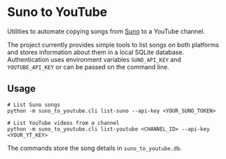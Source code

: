 # Suno to YouTube

Utilities to automate copying songs from [Suno](https://suno.ai/) to a YouTube channel.

The project currently provides simple tools to list songs on both platforms and
stores information about them in a local SQLite database. Authentication uses
environment variables `SUNO_API_KEY` and `YOUTUBE_API_KEY` or can be passed on
the command line.

## Usage

```
# List Suno songs
python -m suno_to_youtube.cli list-suno --api-key <YOUR_SUNO_TOKEN>

# List YouTube videos from a channel
python -m suno_to_youtube.cli list-youtube <CHANNEL_ID> --api-key <YOUR_YT_KEY>
```

The commands store the song details in `suno_to_youtube.db`.
